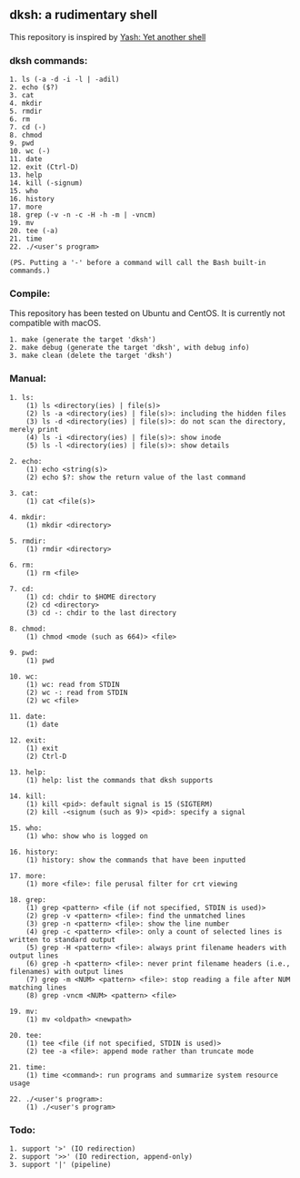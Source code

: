 ## dksh: a rudimentary shell

This repository is inspired by [Yash: Yet another shell](https://www.samiam.org/software/yash.html)

### dksh commands:

    1. ls (-a -d -i -l | -adil)
    2. echo ($?)
    3. cat
    4. mkdir
    5. rmdir
    6. rm
    7. cd (-)
    8. chmod
    9. pwd
    10. wc (-)
    11. date
    12. exit (Ctrl-D)
    13. help
    14. kill (-signum)
    15. who
    16. history
    17. more
    18. grep (-v -n -c -H -h -m | -vncm)
    19. mv
    20. tee (-a)
    21. time
    22. ./<user's program>

    (PS. Putting a '-' before a command will call the Bash built-in commands.)

### Compile:

This repository has been tested on Ubuntu and CentOS. It is currently not compatible with macOS.

    1. make (generate the target 'dksh')
    2. make debug (generate the target 'dksh', with debug info)
    3. make clean (delete the target 'dksh')

### Manual:

    1. ls:
        (1) ls <directory(ies) | file(s)>
        (2) ls -a <directory(ies) | file(s)>: including the hidden files
        (3) ls -d <directory(ies) | file(s)>: do not scan the directory, merely print
        (4) ls -i <directory(ies) | file(s)>: show inode
        (5) ls -l <directory(ies) | file(s)>: show details

    2. echo:
        (1) echo <string(s)>
        (2) echo $?: show the return value of the last command

    3. cat:
        (1) cat <file(s)>

    4. mkdir:
        (1) mkdir <directory>

    5. rmdir:
        (1) rmdir <directory>

    6. rm:
        (1) rm <file>

    7. cd:
        (1) cd: chdir to $HOME directory
        (2) cd <directory>
        (3) cd -: chdir to the last directory

    8. chmod:
        (1) chmod <mode (such as 664)> <file>

    9. pwd:
        (1) pwd

    10. wc:
        (1) wc: read from STDIN
        (2) wc -: read from STDIN
        (2) wc <file>

    11. date:
        (1) date

    12. exit:
        (1) exit
        (2) Ctrl-D

    13. help:
        (1) help: list the commands that dksh supports

    14. kill:
        (1) kill <pid>: default signal is 15 (SIGTERM)
        (2) kill -<signum (such as 9)> <pid>: specify a signal

    15. who:
        (1) who: show who is logged on

    16. history:
        (1) history: show the commands that have been inputted

    17. more:
        (1) more <file>: file perusal filter for crt viewing

    18. grep:
        (1) grep <pattern> <file (if not specified, STDIN is used)>
        (2) grep -v <pattern> <file>: find the unmatched lines
        (3) grep -n <pattern> <file>: show the line number
        (4) grep -c <pattern> <file>: only a count of selected lines is written to standard output
        (5) grep -H <pattern> <file>: always print filename headers with output lines
        (6) grep -h <pattern> <file>: never print filename headers (i.e., filenames) with output lines
        (7) grep -m <NUM> <pattern> <file>: stop reading a file after NUM matching lines
        (8) grep -vncm <NUM> <pattern> <file>

    19. mv:
        (1) mv <oldpath> <newpath>

    20. tee:
        (1) tee <file (if not specified, STDIN is used)>
        (2) tee -a <file>: append mode rather than truncate mode

    21. time:
        (1) time <command>: run programs and summarize system resource usage

    22. ./<user's program>:
        (1) ./<user's program>

### Todo:
    1. support '>' (IO redirection)
    2. support '>>' (IO redirection, append-only)
    3. support '|' (pipeline)
